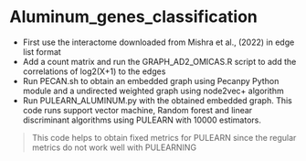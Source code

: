 # Aluminum_genes_classification

- First use the interactome downloaded from Mishra et al., (2022) in edge list format
- Add a count matrix and run the GRAPH_AD2_OMICAS.R script to add the correlations of log2(X+1) to the edges
- Run PECAN.sh to obtain an embedded graph using Pecanpy Python module and a undirected weighted graph using node2vec+ algorithm
- Run PULEARN_ALUMINUM.py with the obtained embedded graph. This code runs support vector machine, Random forest and linear discriminant algorithms using PULEARN with 10000 estimators. 
> This code helps to obtain fixed metrics for PULEARN since the regular metrics do not work well with PULEARNING
